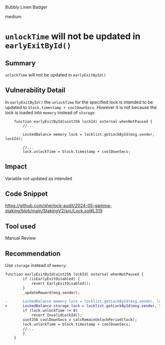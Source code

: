 Bubbly Linen Badger

medium

# `unlockTime` will not be updated in `earlyExitById()`

## Summary
`unlockTime` will not be updated in `earlyExitById()`

## Vulnerability Detail
In `earlyExitById()` the `unlockTime` for the specified lock is intended to be updated to `block.timestamp + coolDownSecs`. However it is not because the lock is loaded into `memory` instead of `storage`:
```solidity
    function earlyExitById(uint256 lockId) external whenNotPaused {
        //...

        LockedBalance memory lock = locklist.getLockById(msg.sender, lockId);

        //...
        lock.unlockTime = block.timestamp + coolDownSecs;
```

## Impact
Variable not updated as intended

## Code Snippet
https://github.com/sherlock-audit/2024-05-gamma-staking/blob/main/StakingV2/src/Lock.sol#L319

## Tool used

Manual Review

## Recommendation
Use `storage` instead of `memory`:
```diff
function earlyExitById(uint256 lockId) external whenNotPaused {
        if (isEarlyExitDisabled) {
            revert EarlyExitDisabled();
        }
        _updateReward(msg.sender);

-       LockedBalance memory lock = locklist.getLockById(msg.sender, lockId);
+       LockedBalance storage lock = locklist.getLockById(msg.sender, lockId);
        if (lock.unlockTime != 0)
            revert InvalidLockId();
        uint256 coolDownSecs = calcRemainUnlockPeriod(lock);
        lock.unlockTime = block.timestamp + coolDownSecs;
        //...
        }
    }
```
